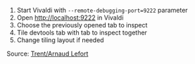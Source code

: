 1. Start Vivaldi with `--remote-debugging-port=9222` parameter
2. Open [http://localhost:9222](http://localhost:9222) in Vivaldi
3. Choose the previously opened tab to inspect
4. Tile devtools tab with tab to inspect together
5. Change tiling layout if needed

Source: [Trent/Arnaud Lefort](http://vivaldi-fr.com/wiki/doku.php?id=t_a#comment_ouvrir_les_outils_de_developpement_dans_la_meme_fenetre_que_vivaldi)

